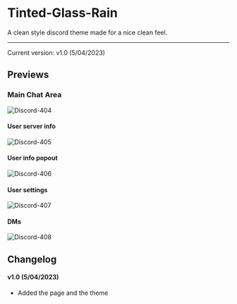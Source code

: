 # Tinted-Glass-Rain
A clean style discord theme made for a nice clean feel.
<hr>

Current version: v1.0 (5/04/2023)

## Previews

### Main Chat Area

![Discord-404](https://raw.githubusercontent.com/WildKillBill/Tinted-Glass-Rain/main/assets/Main%20chat.png?token=GHSAT0AAAAAACB55QCKCL46AHNZWTCSYJMUZCUTSOA)

#### User server info

![Discord-405](https://raw.githubusercontent.com/WildKillBill/Tinted-Glass-Rain/main/assets/User%20server%20info.png?token=GHSAT0AAAAAACB55QCKOKUY6X6CA5NR2LV6ZCUTNBQ)

#### User info popout

![Discord-406](https://raw.githubusercontent.com/WildKillBill/Tinted-Glass-Rain/main/assets/User%20info%20popout.png?token=GHSAT0AAAAAACB55QCK3EEVQF2LJ6XA7VEAZCUTQOA)

#### User settings

![Discord-407](https://raw.githubusercontent.com/WildKillBill/Tinted-Glass-Rain/main/assets/User%20Settings.png?token=GHSAT0AAAAAACB55QCLGXRKDOSUOQ54Y3JCZCUTQYA)

#### DMs

![Discord-408](https://raw.githubusercontent.com/WildKillBill/Tinted-Glass-Rain/main/assets/DMS.png?token=GHSAT0AAAAAACB55QCLDVMWPZ736PUPJW2IZCUTREQ)

## Changelog

#### v1.0 (5/04/2023)
* Added the page and the theme
